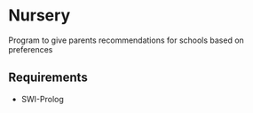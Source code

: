 # Nursery

Program to give parents recommendations for schools based on preferences

## Requirements
- SWI-Prolog

